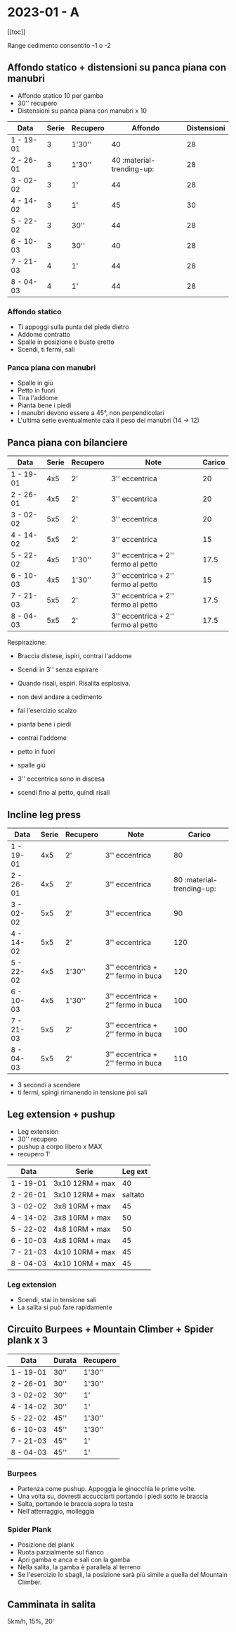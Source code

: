 # 2023-01 - A

[[toc]]

Range cedimento consentito -1 o -2

## Affondo statico + distensioni su panca piana con manubri

- Affondo statico 10 per gamba
- 30'' recupero
- Distensioni su panca piana con manubri x 10

| Data      | Serie | Recupero | Affondo                   | Distensioni |
| --------- | ----- | -------- | ------------------------- | ----------- |
| 1 - 19-01 | 3     | 1'30''   | 40                        | 28          |
| 2 - 26-01 | 3     | 1'30''   | 40 :material-trending-up: | 28          |
| 3 - 02-02 | 3     | 1'       | 44                        | 28          |
| 4 - 14-02 | 3     | 1'       | 45                        | 30          |
| 5 - 22-02 | 3     | 30''     | 44                        | 28          |
| 6 - 10-03 | 3     | 30''     | 40                        | 28          |
| 7 - 21-03 | 4     | 1'       | 44                        | 28          |
| 8 - 04-03 | 4     | 1'       | 44                        | 28          |

### Affondo statico

- Ti appoggi sulla punta del piede dietro
- Addome contratto
- Spalle in posizione e busto eretto
- Scendi, ti fermi, sali

### Panca piana con manubri

- Spalle in giù
- Petto in fuori
- Tira l'addome
- Pianta bene i piedi
- I manubri devono essere a 45°, non perpendicolari
- L'ultima serie eventualmente cala il peso dei manubri (14 &rarr; 12)

## Panca piana con bilanciere

| Data      | Serie | Recupero | Note                                | Carico |
| --------- | ----- | -------- | ----------------------------------- | ------ |
| 1 - 19-01 | 4x5   | 2'       | 3'' eccentrica                      | 20     |
| 2 - 26-01 | 4x5   | 2'       | 3'' eccentrica                      | 20     |
| 3 - 02-02 | 5x5   | 2'       | 3'' eccentrica                      | 20     |
| 4 - 14-02 | 5x5   | 2'       | 3'' eccentrica                      | 15     |
| 5 - 22-02 | 4x5   | 1'30''   | 3'' eccentrica + 2'' fermo al petto | 17.5   |
| 6 - 10-03 | 4x5   | 1'30''   | 3'' eccentrica + 2'' fermo al petto | 15     |
| 7 - 21-03 | 5x5   | 2'       | 3'' eccentrica + 2'' fermo al petto | 17.5   |
| 8 - 04-03 | 5x5   | 2'       | 3'' eccentrica + 2'' fermo al petto | 17.5   |

Respirazione:

- Braccia distese, ispiri, contrai l'addome
- Scendi in 3'' senza espirare
- Quando risali, espiri. Risalita esplosiva.

- non devi andare a cedimento
- fai l'esercizio scalzo
- pianta bene i piedi
- contrai l'addome
- petto in fuori
- spalle giù
- 3'' eccentrica sono in discesa
- scendi fino al petto, quindi risali

## Incline leg press

| Data      | Serie | Recupero | Note                               | Carico                    |
| --------- | ----- | -------- | ---------------------------------- | ------------------------- |
| 1 - 19-01 | 4x5   | 2'       | 3'' eccentrica                     | 80                        |
| 2 - 26-01 | 4x5   | 2'       | 3'' eccentrica                     | 80 :material-trending-up: |
| 3 - 02-02 | 5x5   | 2'       | 3'' eccentrica                     | 90                        |
| 4 - 14-02 | 5x5   | 2'       | 3'' eccentrica                     | 120                       |
| 5 - 22-02 | 4x5   | 1'30''   | 3'' eccentrica + 2'' fermo in buca | 120                       |
| 6 - 10-03 | 4x5   | 1'30''   | 3'' eccentrica + 2'' fermo in buca | 100                       |
| 7 - 21-03 | 5x5   | 2'       | 3'' eccentrica + 2'' fermo in buca | 100                       |
| 8 - 04-03 | 5x5   | 2'       | 3'' eccentrica + 2'' fermo in buca | 110                       |

- 3 secondi a scendere
- ti fermi, spingi rimanendo in tensione poi sali

## Leg extension + pushup

- Leg extension
- 30'' recupero
- pushup a corpo libero x MAX
- recupero 1'

| Data      | Serie           | Leg ext |
| --------- | --------------- | ------- |
| 1 - 19-01 | 3x10 12RM + max | 40      |
| 2 - 26-01 | 3x10 12RM + max | saltato |
| 3 - 02-02 | 3x8 10RM + max  | 45      |
| 4 - 14-02 | 3x8 10RM + max  | 50      |
| 5 - 22-02 | 4x8 10RM + max  | 50      |
| 6 - 10-03 | 4x8 10RM + max  | 45      |
| 7 - 21-03 | 4x10 10RM + max | 45      |
| 8 - 04-03 | 4x10 10RM + max | 45      |

### Leg extension

- Scendi, stai in tensione sali
- La salita si può fare rapidamente

## Circuito Burpees + Mountain Climber + Spider plank x 3

| Data      | Durata | Recupero |
| --------- | ------ | -------- |
| 1 - 19-01 | 30''   | 1'30''   |
| 2 - 26-01 | 30''   | 1'30''   |
| 3 - 02-02 | 30''   | 1'       |
| 4 - 14-02 | 30''   | 1'       |
| 5 - 22-02 | 45''   | 1'30''   |
| 6 - 10-03 | 45''   | 1'30''   |
| 7 - 21-03 | 45''   | 1'       |
| 8 - 04-03 | 45''   | 1'       |

### Burpees

- Partenza come pushup. Appoggia le ginocchia le prime volte.
- Una volta su, dovresti accucciarti portando i piedi sotto le braccia
- Salta, portando le braccia sopra la testa
- Nell'atterraggio, molleggia

### Spider Plank

- Posizione del plank
- Ruota parzialmente sul fianco
- Apri gamba e anca e sali con la gamba
- Nella salita, la gamba è parallela al terreno
- Se l'esercizio lo sbagli, la posizione sarà più simile a quella del Mountain Climber.

## Camminata in salita

5km/h, 15%, 20'
